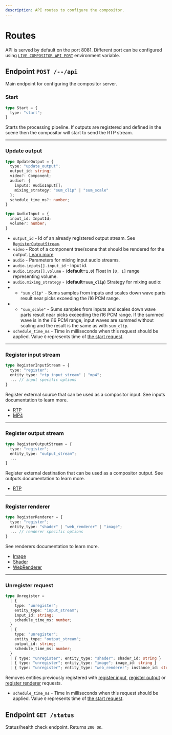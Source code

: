 ```yaml
---
description: API routes to configure the compositor.
---
```


# Routes

API is served by default on the port 8081. Different port can be configured using [`LIVE_COMPOSITOR_API_PORT`](../deployment/configuration#live_compositor_api_port) environment variable.

## Endpoint `POST /--/api`

Main endpoint for configuring the compositor server.

### Start

```typescript
type Start = {
  type: "start";
}
```

Starts the processing pipeline. If outputs are registered and defined in the scene then the compositor will start to send the RTP stream.

***

### Update output

```typescript
type UpdateOutput = {
  type: "update_output";
  output_id: string;
  video?: Component;
  audio?: {
    inputs: AudioInput[];
    mixing_strategy: "sum_clip" | "sum_scale"
  };
  schedule_time_ms?: number;
}

type AudioInput = {
  input_id: InputId;
  volume?: number;
}
```

- `output_id` - Id of an already registered output stream. See [`RegisterOutputStream`](./routes#register-output-stream).
- `video` - Root of a component tree/scene that should be rendered for the output. [Learn more](../concept/component)
- `audio` - Parameters for mixing input audio streams.
- `audio.inputs[].input_id` - Input id.
- `audio.inputs[].volume` - (**default=`1.0`**) Float in `[0, 1]` range representing volume.
- `audio.mixing_strategy` - (**default=`sum_clip`**) Strategy for mixing audio:
- - `"sum_clip"` - Sums samples from inputs and scales down wave parts result near picks exceeding the i16 PCM range.
- - `"sum_scale"` - Sums samples from inputs and scales down wave parts result near picks exceeding the i16 PCM range.
If the summed wave is in the i16 PCM range, input waves are summed without scaling and the result is the same as with `sum_clip`.
- `schedule_time_ms` - Time in milliseconds when this request should be applied. Value `0` represents time of [the start request](#start).

***

### Register input stream

```typescript
type RegisterInputStream = {
  type: "register";
  entity_type: "rtp_input_stream" | "mp4";
  ... // input specific options
}
```

Register external source that can be used as a compositor input. See inputs documentation to learn more.

- [RTP](./inputs/rtp.md)
- [MP4](./inputs/mp4.md)

***

### Register output stream

```typescript
type RegisterOutputStream = {
  type: "register";
  entity_type: "output_stream";
  ...
}
```

Register external destination that can be used as a compositor output. See outputs documentation to learn more.

- [RTP](./outputs/rtp.md)

***

### Register renderer

```typescript
type RegisterRenderer = {
  type: "register";
  entity_type: "shader" | "web_renderer" | "image";
  ... // renderer specific options
}
```

See renderers documentation to learn more.

- [Image](./renderers/image)
- [Shader](./renderers/shader)
- [WebRenderer](./renderers/web)

***

### Unregister request

```typescript
type Unregister =
  | {
    type: "unregister";
    entity_type: "input_stream";
    input_id: string;
    schedule_time_ms: number;
  }
  | {
    type: "unregister";
    entity_type: "output_stream";
    output_id: string;
    schedule_time_ms: number;
  }
  | { type: "unregister"; entity_type: "shader"; shader_id: string }
  | { type: "unregister"; entity_type: "image"; image_id: string }
  | { type: "unregister"; entity_type: "web_renderer"; instance_id: string }
```

Removes entities previously registered with [register input](#register-input-stream), [register output](#register-output-stream) or [register renderer](#register-renderer) requests.

- `schedule_time_ms` - Time in milliseconds when this request should be applied. Value `0` represents time of [the start request](#start).

## Endpoint `GET /status`

Status/health check endpoint. Returns `200 OK`.
